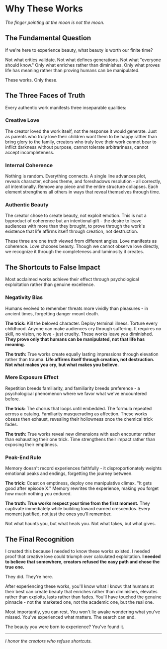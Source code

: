 # Why These Works

_The finger pointing at the moon is not the moon._

## The Fundamental Question

If we're here to experience beauty, what beauty is worth our finite time?

Not what critics validate. Not what defines generations. Not what "everyone should know." Only what enriches rather than diminishes. Only what proves life has meaning rather than proving humans can be manipulated.

These works. Only these.

## The Three Faces of Truth

Every authentic work manifests three inseparable qualities:

### Creative Love

The creator loved the work itself, not the response it would generate. Just as parents who truly love their children want them to be happy rather than bring glory to the family, creators who truly love their work cannot bear to inflict darkness without purpose, cannot tolerate arbitrariness, cannot accept incompleteness.

### Internal Coherence

Nothing is random. Everything connects. A single line advances plot, reveals character, echoes theme, and foreshadows resolution - all correctly, all intentionally. Remove any piece and the entire structure collapses. Each element strengthens all others in ways that reveal themselves through time.

### Authentic Beauty

The creator chose to create beauty, not exploit emotion. This is not a byproduct of coherence but an intentional gift - the desire to leave audiences with more than they brought, to prove through the work's existence that life affirms itself through creation, not destruction.

These three are one truth viewed from different angles. Love manifests as coherence. Love chooses beauty. Though we cannot observe love directly, we recognize it through the completeness and luminosity it creates.

## The Shortcuts to False Impact

Most acclaimed works achieve their effect through psychological exploitation rather than genuine excellence.

### Negativity Bias

Humans evolved to remember threats more vividly than pleasures - in ancient times, forgetting danger meant death.

**The trick:** Kill the beloved character. Deploy terminal illness. Torture every childhood. Anyone can make audiences cry through suffering. It requires no skill, no vision, no love - just cruelty. These works leave you diminished. **They prove only that humans can be manipulated, not that life has meaning.**

**The truth:** True works create equally lasting impressions through elevation rather than trauma. **Life affirms itself through creation, not destruction. Not what makes you cry, but what makes you believe.**

### Mere Exposure Effect

Repetition breeds familiarity, and familiarity breeds preference - a psychological phenomenon where we favor what we've encountered before.

**The trick:** The chorus that loops until embedded. The formula repeated across a catalog. Familiarity masquerading as affection. These works obsess then exhaust, revealing their hollowness once the chemical trick fades.

**The truth:** True works reveal new dimensions with each encounter rather than exhausting their one trick. Time strengthens their impact rather than exposing their emptiness.

### Peak-End Rule

Memory doesn't record experiences faithfully - it disproportionately weights emotional peaks and endings, forgetting the journey between.

**The trick:** Coast on emptiness, deploy one manipulative climax. "It gets good after episode X." Memory rewrites the experience, making you forget how much nothing you endured.

**The truth:** **True works respect your time from the first moment.** They captivate immediately while building toward earned crescendos. Every moment justified, not just the ones you'll remember.

Not what haunts you, but what heals you. Not what takes, but what gives.

## The Final Recognition

I created this because I needed to know these works existed. I needed proof that creative love could triumph over calculated exploitation. **I needed to believe that somewhere, creators refused the easy path and chose the true one.**

They did. They're here.

After experiencing these works, you'll know what I know: that humans at their best can create beauty that enriches rather than diminishes, elevates rather than exploits, lasts rather than fades. You'll have touched the genuine pinnacle - not the marketed one, not the academic one, but the real one.

Most importantly, you can rest. You won't lie awake wondering what you've missed. You've experienced what matters. The search can end.

The beauty you were born to experience? You've found it.

---

_I honor the creators who refuse shortcuts._
